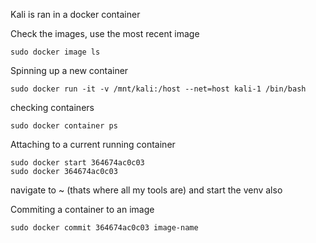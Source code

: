 Kali is ran in a docker container

Check the images, use the most recent image
```
sudo docker image ls
```

Spinning up a new container
```
sudo docker run -it -v /mnt/kali:/host --net=host kali-1 /bin/bash
```

checking containers 
```
sudo docker container ps 
```

Attaching to a current running container
```
sudo docker start 364674ac0c03
sudo docker 364674ac0c03
```

navigate to ~ (thats where all my tools are) and start the venv also

Commiting a container to an image
```
sudo docker commit 364674ac0c03 image-name
```


